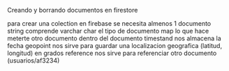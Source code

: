Creando y borrando documentos en firestore

para crear una colection en firebase se necesita almenos 1 documento
string comprende varchar char
el tipo de documento map lo que hace meterte otro documento dentro del documento
timestand nos almacena la fecha
geopoint nos sirve para guardar una localizacion geografica (latitud, longitud) en grados
reference nos sirve para referenciar otro documento (usuarios/af3234)
